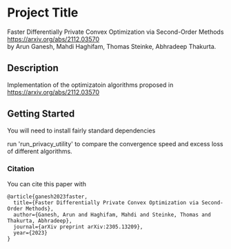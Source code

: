 # Project Title

Faster Differentially Private Convex Optimization via Second-Order Methods
https://arxiv.org/abs/2112.03570 <br>
by Arun Ganesh, Mahdi Haghifam, Thomas Steinke, Abhradeep Thakurta.

## Description

Implementation of the optimizatoin algorithms proposed in https://arxiv.org/abs/2112.03570 <br>

## Getting Started
You will need to install fairly standard dependencies

run 'run_privacy_utility' to compare the convergence speed and excess loss of different algorithms.

### Citation

You can cite this paper with

```
@article{ganesh2023faster,
  title={Faster Differentially Private Convex Optimization via Second-Order Methods},
  author={Ganesh, Arun and Haghifam, Mahdi and Steinke, Thomas and Thakurta, Abhradeep},
  journal={arXiv preprint arXiv:2305.13209},
  year={2023}
}
```

